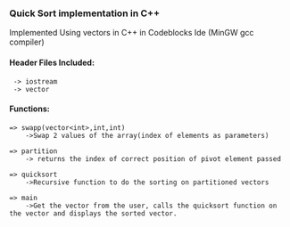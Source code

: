 ### Quick Sort implementation in C++
Implemented Using vectors in C++ in Codeblocks Ide (MinGW gcc compiler)
#### Header Files Included:
```
 -> iostream
 -> vector
``` 
#### Functions:
```
=> swapp(vector<int>,int,int) 
    ->Swap 2 values of the array(index of elements as parameters)

=> partition
    -> returns the index of correct position of pivot element passed
    
=> quicksort
    ->Recursive function to do the sorting on partitioned vectors
  
=> main
    ->Get the vector from the user, calls the quicksort function on the vector and displays the sorted vector.
